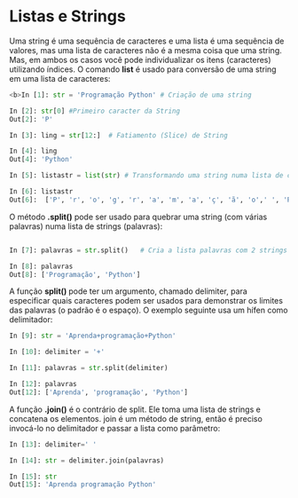 # Listas e Strings

Uma string é uma sequência de caracteres e uma lista é uma sequência de valores, mas uma lista de caracteres não é a mesma coisa que uma string. Mas, em ambos os casos você pode individualizar os itens (caracteres) utilizando índices. O comando **list** é usado para conversão de uma string em uma lista de caracteres:
``` python
<b>In [1]: str = 'Programação Python' # Criação de uma string

In [2]: str[0] #Primeiro caracter da String
Out[2]: 'P'

In [3]: ling = str[12:]  # Fatiamento (Slice) de String

In [4]: ling
Out[4]: 'Python'

In [5]: listastr = list(str) # Transformando uma string numa lista de caracteres

In [6]: listastr  
Out[6]:  ['P', 'r', 'o', 'g', 'r', 'a', 'm', 'a', 'ç', 'ã', 'o',' ', 'P', 'y', 't', 'h', 'o', 'n']</b>
```

O método **.split()** pode ser usado para quebrar uma string (com várias palavras) numa lista de strings (palavras):
``` python

In [7]: palavras = str.split()   # Cria a lista palavras com 2 strings

In [8]: palavras
Out[8]: ['Programação', 'Python']
```
A função  <b>split() </b> pode ter um argumento, chamado delimiter, para especificar quais caracteres podem ser usados para demonstrar os limites das palavras (o padrão é o espaço). O exemplo seguinte usa um hífen como delimitador:
``` python
In [9]: str = 'Aprenda+programação+Python'

In [10]: delimiter = '+'

In [11]: palavras = str.split(delimiter)

In [12]: palavras
Out[12]: ['Aprenda', 'programação', 'Python']
```

A função **.join()** é o contrário de split. Ele toma uma lista de strings e concatena os elementos. join é um método de string, então é preciso invocá-lo no delimitador e passar a lista como parâmetro:
``` python
In [13]: delimiter=' '

In [14]: str = delimiter.join(palavras)

In [15]: str
Out[15]: 'Aprenda programação Python'
``` 
